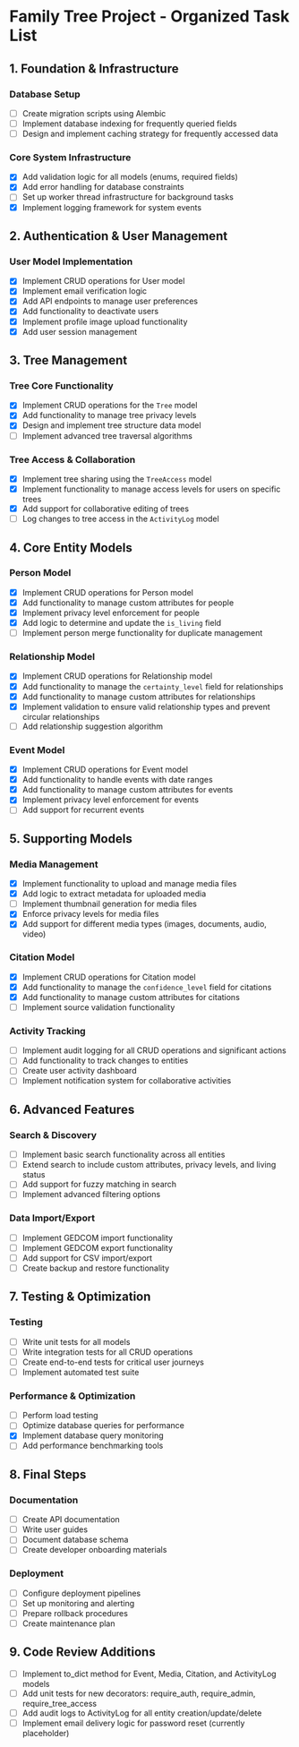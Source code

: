 # Family Tree Project - Organized Task List

## 1. Foundation & Infrastructure

### Database Setup
- [ ] Create migration scripts using Alembic
- [ ] Implement database indexing for frequently queried fields
- [ ] Design and implement caching strategy for frequently accessed data

### Core System Infrastructure
- [x] Add validation logic for all models (enums, required fields)
- [x] Add error handling for database constraints
- [ ] Set up worker thread infrastructure for background tasks
- [x] Implement logging framework for system events

## 2. Authentication & User Management

### User Model Implementation
- [x] Implement CRUD operations for User model
- [x] Implement email verification logic
- [x] Add API endpoints to manage user preferences
- [x] Add functionality to deactivate users
- [x] Implement profile image upload functionality
- [x] Add user session management

## 3. Tree Management

### Tree Core Functionality
- [x] Implement CRUD operations for the `Tree` model
- [x] Add functionality to manage tree privacy levels
- [x] Design and implement tree structure data model
- [ ] Implement advanced tree traversal algorithms

### Tree Access & Collaboration
- [x] Implement tree sharing using the `TreeAccess` model
- [x] Implement functionality to manage access levels for users on specific trees
- [x] Add support for collaborative editing of trees
- [ ] Log changes to tree access in the `ActivityLog` model

## 4. Core Entity Models

### Person Model
- [x] Implement CRUD operations for Person model
- [x] Add functionality to manage custom attributes for people
- [x] Implement privacy level enforcement for people
- [x] Add logic to determine and update the `is_living` field
- [ ] Implement person merge functionality for duplicate management

### Relationship Model
- [x] Implement CRUD operations for Relationship model
- [x] Add functionality to manage the `certainty_level` field for relationships
- [x] Add functionality to manage custom attributes for relationships
- [x] Implement validation to ensure valid relationship types and prevent circular relationships
- [ ] Add relationship suggestion algorithm

### Event Model
- [x] Implement CRUD operations for Event model
- [x] Add functionality to handle events with date ranges
- [x] Add functionality to manage custom attributes for events
- [x] Implement privacy level enforcement for events
- [ ] Add support for recurrent events

## 5. Supporting Models

### Media Management
- [x] Implement functionality to upload and manage media files
- [x] Add logic to extract metadata for uploaded media
- [ ] Implement thumbnail generation for media files
- [x] Enforce privacy levels for media files
- [x] Add support for different media types (images, documents, audio, video)

### Citation Model
- [x] Implement CRUD operations for Citation model
- [x] Add functionality to manage the `confidence_level` field for citations
- [x] Add functionality to manage custom attributes for citations
- [ ] Implement source validation functionality

### Activity Tracking
- [ ] Implement audit logging for all CRUD operations and significant actions
- [ ] Add functionality to track changes to entities
- [ ] Create user activity dashboard
- [ ] Implement notification system for collaborative activities

## 6. Advanced Features

### Search & Discovery
- [ ] Implement basic search functionality across all entities
- [ ] Extend search to include custom attributes, privacy levels, and living status
- [ ] Add support for fuzzy matching in search
- [ ] Implement advanced filtering options

### Data Import/Export
- [ ] Implement GEDCOM import functionality
- [ ] Implement GEDCOM export functionality
- [ ] Add support for CSV import/export
- [ ] Create backup and restore functionality

## 7. Testing & Optimization

### Testing
- [ ] Write unit tests for all models
- [ ] Write integration tests for all CRUD operations
- [ ] Create end-to-end tests for critical user journeys
- [ ] Implement automated test suite

### Performance & Optimization
- [ ] Perform load testing
- [ ] Optimize database queries for performance
- [x] Implement database query monitoring
- [ ] Add performance benchmarking tools

## 8. Final Steps

### Documentation
- [ ] Create API documentation
- [ ] Write user guides
- [ ] Document database schema
- [ ] Create developer onboarding materials

### Deployment
- [ ] Configure deployment pipelines
- [ ] Set up monitoring and alerting
- [ ] Prepare rollback procedures
- [ ] Create maintenance plan

## 9. Code Review Additions
- [ ] Implement to_dict method for Event, Media, Citation, and ActivityLog models
- [ ] Add unit tests for new decorators: require_auth, require_admin, require_tree_access
- [ ] Add audit logs to ActivityLog for all entity creation/update/delete
- [ ] Implement email delivery logic for password reset (currently placeholder)
